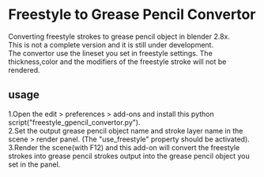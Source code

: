 # Freestyle to Grease Pencil Convertor
Converting freestyle strokes to grease pencil object in blender 2.8x.\
This is not a complete version and it is still under development.\
The convertor use the lineset you set in freestyle settings. The thickness,color and the modifiers of the freestyle stroke will not be rendered.
## usage
1.Open the edit > preferences > add-ons and install this python script("freestyle_gpencil_convertor.py").\
2.Set the output grease pencil object name and stroke layer name in the scene > render panel. (The "use_freestyle" property should be activated).\
3.Render the scene(with F12) and this add-on will convert the freestyle strokes into grease pencil strokes output into the grease pencil object you set in the panel.
